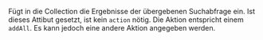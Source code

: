 Fügt in die Collection die Ergebnisse der übergebenen Suchabfrage ein. Ist
dieses Attibut gesetzt, ist kein `action` nötig. Die Aktion entspricht einem
`addAll`. Es kann jedoch eine andere Aktion angegeben werden.